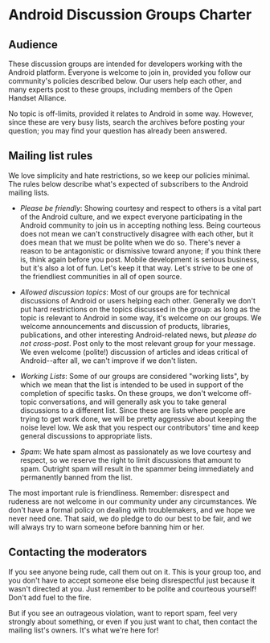 # Android Discussion Groups Charter #

## Audience ##

These discussion groups are intended for developers working with the
Android platform. Everyone is welcome to join in, provided you follow our
community's policies described below. Our users help each other, and many
experts post to these groups, including members of the Open Handset Alliance.

No topic is off-limits, provided it relates to Android in some way.
However, since these are very busy lists, search the archives before posting
your question; you may find your question has already been answered.

## Mailing list rules ##

We love simplicity and hate restrictions, so we keep our policies minimal.
The rules below describe what's expected of subscribers to the Android mailing
lists.

- *Please be friendly*: 
    Showing courtesy and respect to others is a vital part of the Android culture, and we expect everyone participating in the Android community to join us in accepting nothing less. Being courteous does not mean we can't constructively disagree with each other, but it does mean that we must be polite when we do so. There's never a reason to be antagonistic or dismissive
toward anyone; if you think there is, think again before you post.
    Mobile development is serious business, but it's also a lot of
fun. Let's keep it that way. Let's strive to be one of the friendliest
communities in all of open source.

- *Allowed discussion topics*: 
    Most of our groups are for technical discussions of Android or users helping each other. Generally we don't put hard restrictions on the topics discussed in the group: as long as the topic is relevant to Android in some way, it's welcome on our groups.  We welcome announcements and discussion of products, libraries, publications, and other interesting Android-related news,
but *please do not cross-post*. Post only to the most relevant group for your message. We even welcome (polite!) discussion of articles and ideas critical of Android--after all, we can't improve if we don't listen.

- *Working Lists*: 
    Some of our groups are considered "working lists", by which we mean that the list is intended to be used in support of the completion of specific tasks. On these groups, we don't welcome off-topic conversations, and will generally ask you to take general discussions to a different list. Since these are lists where people are trying to get work done, we will be pretty aggressive about keeping the noise level low. We ask that you respect our contributors' time and keep general discussions to appropriate lists.

- *Spam*: 
    We hate spam almost as passionately as we love courtesy and respect, so we reserve the right to limit discussions that amount to spam. Outright spam will result in the spammer being immediately and permanently banned from the list.

The most important rule is friendliness. Remember: disrespect and rudeness are not welcome in our community under any circumstances. We don't have a formal policy on dealing with troublemakers, and we hope we never need one. That said, we do pledge to do our best to be fair, and we will always try to warn someone before banning him or her.

## Contacting the moderators ##

If you see anyone being rude, call them out on it. This is your group too, and you don't have to accept someone else being disrespectful just because it wasn't directed at you. Just remember to be polite and courteous yourself! Don't add fuel to the fire.

But if you see an outrageous violation, want to report spam, feel very strongly about something, or even if you just want to chat, then contact the mailing list's owners. It's what we're here for!

